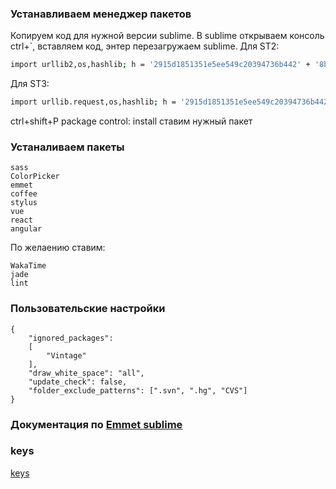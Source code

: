 ### Устанавливаем менеджер пакетов
Копируем код для нужной версии sublime. В sublime открываем консоль ctrl+`, вставляем код, энтер
перезагружаем sublime.
Для ST2:

```sh
import urllib2,os,hashlib; h = '2915d1851351e5ee549c20394736b442' + '8bc59f460fa1548d1514676163dafc88'; pf = 'Package Control.sublime-package'; ipp = sublime.installed_packages_path(); os.makedirs( ipp ) if not os.path.exists(ipp) else None; urllib2.install_opener( urllib2.build_opener( urllib2.ProxyHandler()) ); by = urllib2.urlopen( 'http://packagecontrol.io/' + pf.replace(' ', '%20')).read(); dh = hashlib.sha256(by).hexdigest(); open( os.path.join( ipp, pf), 'wb' ).write(by) if dh == h else None; print('Error validating download (got %s instead of %s), please try manual install' % (dh, h) if dh != h else 'Please restart Sublime Text to finish installation')
```

Для ST3: 

```sh
import urllib.request,os,hashlib; h = '2915d1851351e5ee549c20394736b442' + '8bc59f460fa1548d1514676163dafc88'; pf = 'Package Control.sublime-package'; ipp = sublime.installed_packages_path(); urllib.request.install_opener( urllib.request.build_opener( urllib.request.ProxyHandler()) ); by = urllib.request.urlopen( 'http://packagecontrol.io/' + pf.replace(' ', '%20')).read(); dh = hashlib.sha256(by).hexdigest(); print('Error validating download (got %s instead of %s), please try manual install' % (dh, h)) if dh != h else open(os.path.join( ipp, pf), 'wb' ).write(by)
```

ctrl+shift+P
package control: install
ставим нужный пакет

### Устаналиваем пакеты

```
sass
ColorPicker
emmet
coffee
stylus
vue
react
angular
```

По желаению ставим:

```
WakaTime
jade
lint
```

### Пользовательские настройки

```
{
	"ignored_packages":
	[
		"Vintage"
	],
	"draw_white_space": "all",
	"update_check": false,
	"folder_exclude_patterns": [".svn", ".hg", "CVS"]
}

```

### Документация по [Emmet sublime]


[Emmet sublime]:https://github.com/sergeche/emmet-sublime

### keys
[keys](https://gist.github.com/rockdrigo/de9a16a4c8d75d7acb32)
